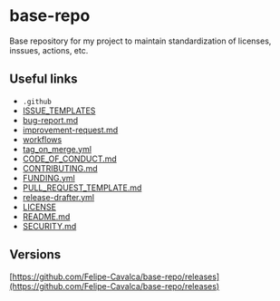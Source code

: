# base-repo

Base repository for my project to maintain standardization of licenses, inssues, actions, etc.

## Useful links

* `.github`
* [ISSUE_TEMPLATES](.github/ISSUE_TEMPLATE/)
* [bug-report.md](.github/ISSUE_TEMPLATE/bug-report.md)
* [improvement-request.md](.github/ISSUE_TEMPLATE/improvement-request.md)
* [workflows](.github/workflows/)
* [tag_on_merge.yml](.github/workflows/tag_on_merge.yml)
* [CODE_OF_CONDUCT.md](.github/CODE_OF_CONDUCT.md)
* [CONTRIBUTING.md](.github/CONTRIBUTING.md)
* [FUNDING.yml](.github/FUNDING.yml)
* [PULL_REQUEST_TEMPLATE.md](.github/PULL_REQUEST_TEMPLATE.md)
* [release-drafter.yml](.github/release-drafter.yml)
* [LICENSE](LICENSE)
* [README.md](README.md)
* [SECURITY.md](SECURITY.md)

## Versions

[https://github.com/Felipe-Cavalca/base-repo/releases](https://github.com/Felipe-Cavalca/base-repo/releases)
